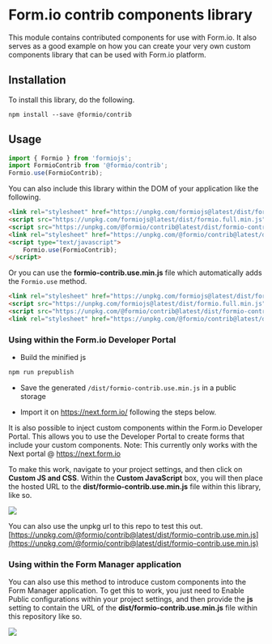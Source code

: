 # Form.io contrib components library

This module contains contributed components for use with Form.io. It also serves as a good example on how you can
create your very own custom components library that can be used with Form.io platform.

## Installation
To install this library, do the following.

```
npm install --save @formio/contrib
```

## Usage

```javascript
import { Formio } from 'formiojs';
import FormioContrib from '@formio/contrib';
Formio.use(FormioContrib);
```

You can also include this library within the DOM of your application like the following.

```html
<link rel="stylesheet" href="https://unpkg.com/formiojs@latest/dist/formio.full.min.css">
<script src="https://unpkg.com/formiojs@latest/dist/formio.full.min.js"></script>
<script src="https://unpkg.com/@formio/contrib@latest/dist/formio-contrib.min.js"></script>
<link rel="stylesheet" href="https://unpkg.com/@formio/contrib@latest/dist/formio-contrib.css">
<script type="text/javascript">
    Formio.use(FormioContrib);
</script>
```

Or you can use the **formio-contrib.use.min.js** file which automatically adds the ```Formio.use``` method.

```html
<link rel="stylesheet" href="https://unpkg.com/formiojs@latest/dist/formio.full.min.css">
<script src="https://unpkg.com/formiojs@latest/dist/formio.full.min.js"></script>
<script src="https://unpkg.com/@formio/contrib@latest/dist/formio-contrib.use.min.js"></script>
<link rel="stylesheet" href="https://unpkg.com/@formio/contrib@latest/dist/formio-contrib.css">
```

### Using within the Form.io Developer Portal
- Build the minified js
```bash
npm run prepublish
```
- Save the generated `/dist/formio-contrib.use.min.js` in a public storage

- Import it on https://next.form.io/ following the steps below.


It is also possible to inject custom components within the Form.io Developer Portal. This allows you to use the Developer Portal to create forms that include your custom components. Note: This currently only works with the Next portal @ https://next.form.io

To make this work, navigate to your project settings, and then click on **Custom JS and CSS**. Within the **Custom JavaScript** box, you will then place the hosted URL to the **dist/formio-contrib.use.min.js** file within this library, like so.

![](https://api.monosnap.com/file/download?id=dQmYlhPWLa7mDDDJMN1VpkJwXy7iHG)

You can also use the unpkg url to this repo to test this out. [https://unpkg.com/@formio/contrib@latest/dist/formio-contrib.use.min.js](https://unpkg.com/@formio/contrib@latest/dist/formio-contrib.use.min.js)

### Using within the Form Manager application
You can also use this method to introduce custom components into the Form Manager application. To get this to work, you just need to Enable Public configurations within your project settings, and then provide the **js** setting to contain the URL of the **dist/formio-contrib.use.min.js** file within this repository like so.

![](https://api.monosnap.com/file/download?id=lvK2kW9eOuAEVDMNW96hP5qLOCaQEY)
